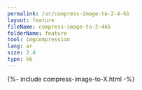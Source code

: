 ```yaml
---
permalink: /ar/compress-image-to-2-4-kb
layout: feature
fileName: compress-image-to-2-4kb
folderName: feature
tool: imgcompression
lang: ar
size: 2.4
type: kb
---
```


{%- include compress-image-to-X.html -%}
